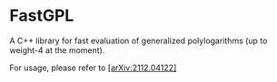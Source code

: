 # FastGPL

A C++ library for fast evaluation of generalized polylogarithms (up to weight-4 at the moment).

For usage, please refer to [[arXiv:2112.04122]](https://arxiv.org/abs/2112.04122) 

